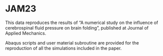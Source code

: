 # JAM23
This data reproduces the results of “A numerical study on the influence of cerebrospinal fluid pressure on brain folding”, published 
at Journal of Applied Mechanics.

Abaqus scripts and user material subroutine are provided for the reproduction of all the simulations included in the paper.

